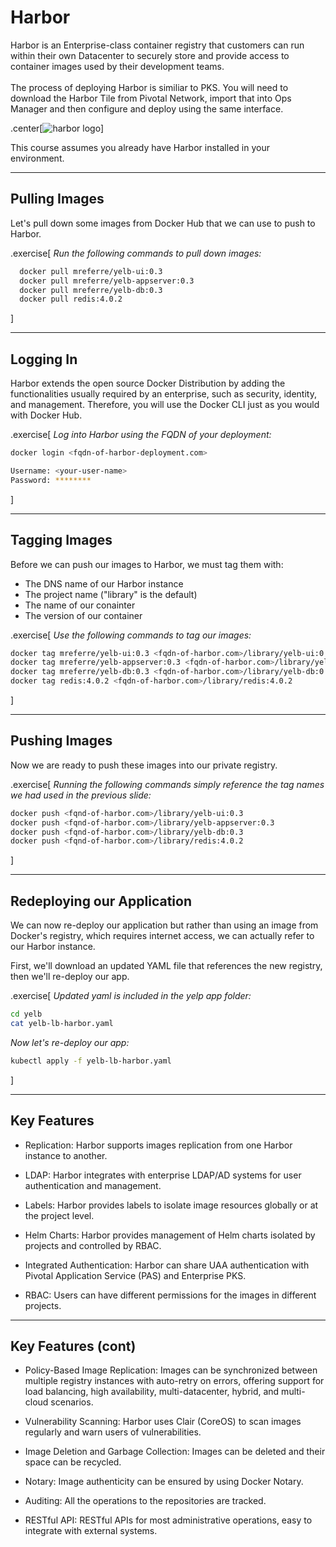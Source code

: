 # Harbor

Harbor is an Enterprise-class container registry that customers can run within their own Datacenter to securely store and provide access to container images used by their development teams.<br><br>
The process of deploying Harbor is similiar to PKS. You will need to download the Harbor Tile from Pivotal Network, import that into Ops Manager and then configure and deploy using the same interface.

.center[![harbor logo](images/harbor_logo.png)]

This course assumes you already have Harbor installed in your environment.

---

## Pulling Images

Let's pull down some images from Docker Hub that we can use to push to Harbor.

.exercise[
_Run the following commands to pull down images:_
  ```bash
    docker pull mreferre/yelb-ui:0.3
    docker pull mreferre/yelb-appserver:0.3
    docker pull mreferre/yelb-db:0.3
    docker pull redis:4.0.2
  ```
]

---

## Logging In

Harbor extends the open source Docker Distribution by adding the functionalities usually required by an enterprise, such as security, identity, and management.  Therefore, you will use the Docker CLI just as you would with Docker Hub.

.exercise[
_Log into Harbor using the FQDN of your deployment:_
  ```bash
  docker login <fqdn-of-harbor-deployment.com>

  Username: <your-user-name>
  Password: ********
  ```
]

---

##  Tagging Images

Before we can push our images to Harbor, we must tag them with:
- The DNS name of our Harbor instance
- The project name ("library" is the default)
- The name of our conainter
- The version of our container


 .exercise[
_Use the following commands to tag our images:_
  ```bash
docker tag mreferre/yelb-ui:0.3 <fqdn-of-harbor.com>/library/yelb-ui:0.3
docker tag mreferre/yelb-appserver:0.3 <fqdn-of-harbor.com>/library/yelb-appserver:0.3
docker tag mreferre/yelb-db:0.3 <fqdn-of-harbor.com>/library/yelb-db:0.3
docker tag redis:4.0.2 <fqdn-of-harbor.com>/library/redis:4.0.2
  ```
]

---

## Pushing Images

Now we are ready to push these images into our private registry.

 .exercise[
_Running the following commands simply reference the tag names we had used in the previous slide:_
  ```bash
docker push <fqnd-of-harbor.com>/library/yelb-ui:0.3
docker push <fqnd-of-harbor.com>/library/yelb-appserver:0.3
docker push <fqnd-of-harbor.com>/library/yelb-db:0.3
docker push <fqnd-of-harbor.com>/library/redis:4.0.2
  ```
]

---

## Redeploying our Application

We can now re-deploy our application but rather than using an image from Docker's registry, which requires internet access, we can actually refer to our Harbor instance.

First, we'll download an updated YAML file that references the new registry, then we'll re-deploy our app.

 .exercise[
_Updated yaml is included in the yelp app folder:_

```bash
cd yelb
cat yelb-lb-harbor.yaml
```
_Now let's re-deploy our app:_

```bash
kubectl apply -f yelb-lb-harbor.yaml
```
]

---

## Key Features

- Replication: Harbor supports images replication from one Harbor instance to another.

- LDAP: Harbor integrates with enterprise LDAP/AD systems for user authentication and management.

- Labels: Harbor provides labels to isolate image resources globally or at the project level.

- Helm Charts: Harbor provides management of Helm charts isolated by projects and controlled by RBAC.

- Integrated Authentication: Harbor can share UAA authentication with Pivotal Application Service (PAS) and Enterprise PKS.

- RBAC: Users can have different permissions for the images in different projects.


---

## Key Features (cont)

- Policy-Based Image Replication: Images can be synchronized between multiple registry instances with auto-retry on errors, offering support for load balancing, high availability, multi-datacenter, hybrid, and multi-cloud scenarios.

- Vulnerability Scanning: Harbor uses Clair (CoreOS) to scan images regularly and warn users of vulnerabilities.

- Image Deletion and Garbage Collection: Images can be deleted and their space can be recycled.

- Notary: Image authenticity can be ensured by using Docker Notary.

- Auditing: All the operations to the repositories are tracked.

- RESTful API: RESTful APIs for most administrative operations, easy to integrate with external systems.
